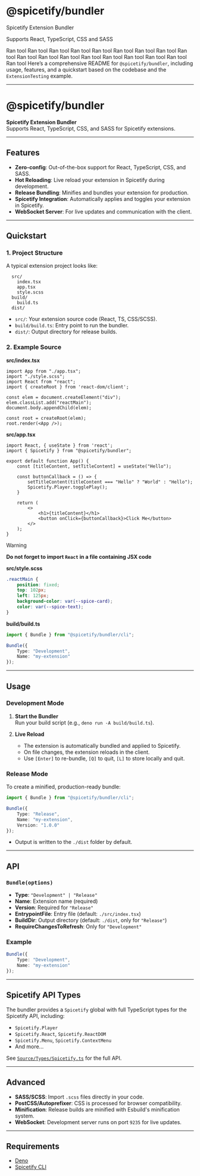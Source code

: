 # @spicetify/bundler
Spicetify Extension Bundler

Supports React, TypeScript, CSS and SASS


Ran tool
Ran tool
Ran tool
Ran tool
Ran tool
Ran tool
Ran tool
Ran tool
Ran tool
Ran tool
Ran tool
Ran tool
Ran tool
Ran tool
Ran tool
Ran tool
Ran tool
Ran tool
Here’s a comprehensive README for `@spicetify/bundler`, including usage, features, and a quickstart based on the codebase and the `ExtensionTesting` example.

---

# @spicetify/bundler

**Spicetify Extension Bundler**  
Supports React, TypeScript, CSS, and SASS for Spicetify extensions.

---

## Features

- **Zero-config**: Out-of-the-box support for React, TypeScript, CSS, and SASS.
- **Hot Reloading**: Live reload your extension in Spicetify during development.
- **Release Bundling**: Minifies and bundles your extension for production.
- **Spicetify Integration**: Automatically applies and toggles your extension in Spicetify.
- **WebSocket Server**: For live updates and communication with the client.

---

## Quickstart

### 1. Project Structure

A typical extension project looks like:

```
  src/
    index.tsx
    app.tsx
    style.scss
  build/
    build.ts
  dist/
```

- `src/`: Your extension source code (React, TS, CSS/SCSS).
- `build/build.ts`: Entry point to run the bundler.
- `dist/`: Output directory for release builds.

### 2. Example Source

**src/index.tsx**
```tsx
import App from "./app.tsx";
import "./style.scss";
import React from "react";
import { createRoot } from 'react-dom/client';

const elem = document.createElement("div");
elem.classList.add("reactMain");
document.body.appendChild(elem);

const root = createRoot(elem);
root.render(<App />);
```

**src/app.tsx**
```tsx
import React, { useState } from 'react';
import { Spicetify } from "@spicetify/bundler";

export default function App() {
    const [titleContent, setTitleContent] = useState("Hello");

    const buttonCallback = () => {
        setTitleContent(titleContent === "Hello" ? "World" : "Hello");
        Spicetify.Player.togglePlay();
    }

    return (
        <>
            <h1>{titleContent}</h1>
            <button onClick={buttonCallback}>Click Me</button>
        </>
    );
}
```

> [!WARNING]
> **Do not forget to import `React` in a file containing JSX code**

**src/style.scss**
```scss
.reactMain {
    position: fixed;
    top: 102px;
    left: 125px;
    background-color: var(--spice-card);
    color: var(--spice-text);
}
```

**build/build.ts**
```ts
import { Bundle } from "@spicetify/bundler/cli";

Bundle({
    Type: "Development",
    Name: "my-extension"
});
```

---

## Usage

### Development Mode

1. **Start the Bundler**  
   Run your build script (e.g., `deno run -A build/build.ts`).

2. **Live Reload**  
   - The extension is automatically bundled and applied to Spicetify.
   - On file changes, the extension reloads in the client.
   - Use `[Enter]` to re-bundle, `[Q]` to quit, `[L]` to store locally and quit.

### Release Mode

To create a minified, production-ready bundle:

```ts
import { Bundle } from "@spicetify/bundler/cli";

Bundle({
    Type: "Release",
    Name: "my-extension",
    Version: "1.0.0"
});
```

- Output is written to the `./dist` folder by default.

---

## API

### `Bundle(options)`

- **Type**: `"Development" | "Release"`
- **Name**: Extension name (required)
- **Version**: Required for `"Release"`
- **EntrypointFile**: Entry file (default: `./src/index.tsx`)
- **BuildDir**: Output directory (default: `./dist`, only for `"Release"`)
- **RequireChangesToRefresh**: Only for `"Development"`

### Example

```ts
Bundle({
    Type: "Development",
    Name: "my-extension"
});
```

---

## Spicetify API Types

The bundler provides a `Spicetify` global with full TypeScript types for the Spicetify API, including:

- `Spicetify.Player`
- `Spicetify.React`, `Spicetify.ReactDOM`
- `Spicetify.Menu`, `Spicetify.ContextMenu`
- And more...

See [`Source/Types/Spicetify.ts`](./Source/Types/Spicetify.ts) for the full API.

---

## Advanced

- **SASS/SCSS**: Import `.scss` files directly in your code.
- **PostCSS/Autoprefixer**: CSS is processed for browser compatibility.
- **Minification**: Release builds are minified with Esbuild's minification system.
- **WebSocket**: Development server runs on port `9235` for live updates.

---

## Requirements

- [Deno](https://deno.com/)
- [Spicetify CLI](https://spicetify.app/docs/)